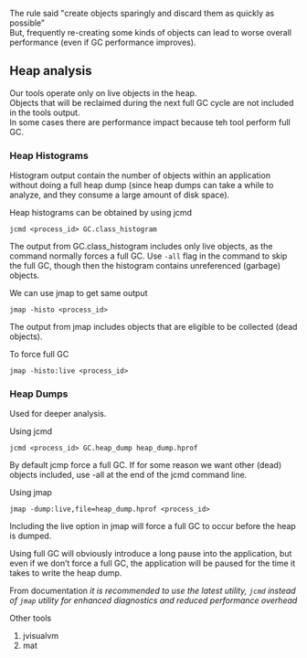 The rule said "create objects sparingly and discard them as quickly as possible"  
But, frequently re-creating some kinds of objects can lead to worse overall performance (even if GC performance improves).

## Heap analysis

Our tools operate only on live objects in the heap.  
Objects that will be reclaimed during the next full GC cycle are not included in the tools output.  
In some cases there are performance impact because teh tool perform full GC.

### Heap Histograms

Histogram output contain the number of objects within an application without doing a full heap dump (since heap dumps can take a while to analyze, and they consume a large amount of disk space).

Heap histograms can be obtained by using jcmd
```text
jcmd <process_id> GC.class_histogram
```

The output from GC.class_histogram includes only live objects, as the command normally forces a full GC. Use `-all` flag in the command to skip the full GC, though then the histogram contains unreferenced (garbage) objects.

We can use jmap to get same output  
```text
jmap -histo <process_id>
```  
The output from jmap includes objects that are eligible to be collected (dead objects).

To force full GC  
```text
jmap -histo:live <process_id>
```

### Heap Dumps

Used for deeper analysis.

Using jcmd  
```text
jcmd <process_id> GC.heap_dump heap_dump.hprof
```  
By default jcmp force a full GC. If for some reason we want other (dead) objects included, use -all at the end of the jcmd command line.

Using jmap  
```text
jmap -dump:live,file=heap_dump.hprof <process_id>
```  
Including the live option in jmap will force a full GC to occur before the heap is dumped.

Using full GC will obviously introduce a long pause into the application, but even if we don’t force a full GC, the application will be paused for the time it takes to write the heap dump.

From documentation _it is recommended to use the latest utility, `jcmd` instead of `jmap` utility for enhanced diagnostics and reduced performance overhead_

Other tools  
1. jvisualvm  
2. mat

